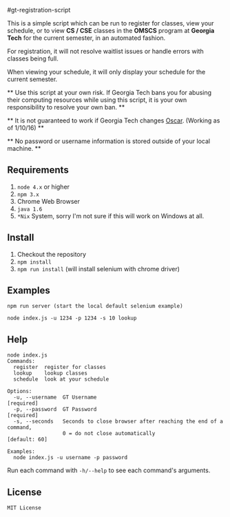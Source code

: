 #gt-registration-script

This is a simple script which can be run to register for classes, view your schedule, or to view **CS / CSE** classes in the **OMSCS** program at **Georgia Tech** for the current semester, in an automated fashion.

For registration, it will not resolve waitlist issues or handle errors with classes being full.

When viewing your schedule, it will only display your schedule for the current semester.

** Use this script at your own risk. If Georgia Tech bans you for abusing their computing resources while using this script, it is your own responsibility to resolve your own ban. **

** It is not guaranteed to work if Georgia Tech changes [Oscar](http://oscar.gatech.edu). (Working as of 1/10/16) **

** No password or username information is stored outside of your local machine. **

## Requirements
1. `node 4.x` or higher
2. `npm 3.x`
3. Chrome Web Browser
4. `java 1.6`
5. `*Nix` System, sorry I'm not sure if this will work on Windows at all.

## Install
1. Checkout the repository
2. `npm install`
3. `npm run install` (will install selenium with chrome driver)


## Examples
```
npm run server (start the local default selenium example)

node index.js -u 1234 -p 1234 -s 10 lookup
```

## Help
```
node index.js
Commands:
  register  register for classes
  lookup    lookup classes
  schedule  look at your schedule

Options:
  -u, --username  GT Username                                         [required]
  -p, --password  GT Password                                         [required]
  -s, --seconds   Seconds to close browser after reaching the end of a command,
                  0 = do not close automatically                   [default: 60]

Examples:
  node index.js -u username -p password

```
Run each command with `-h/--help` to see each command's arguments.

## License

```
MIT License
```
